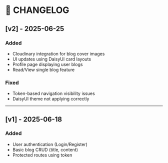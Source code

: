 # 📒 CHANGELOG

## [v2] - 2025-06-25
### Added
- Cloudinary integration for blog cover images
- UI updates using DaisyUI card layouts
- Profile page displaying user blogs
- Read/View single blog feature

### Fixed
- Token-based navigation visibility issues
- DaisyUI theme not applying correctly

---

## [v1] - 2025-06-18
### Added
- User authentication (Login/Register)
- Basic blog CRUD (title, content)
- Protected routes using token
